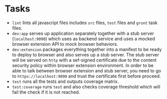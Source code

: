 # Tasks
 - `lint` lints all javascript files includes `src` files, `test` files and `grunt` task files.
 - `dev:app` serves up application separately together with a stub server (`localhost:9090`) which uses as backend service and uses a mocked browser extension API to mock browser behaviors. 
 - `dev:extension` packages everything together into a manifest to be ready to deploy to browser and also serves up a stub server. The stub server will be served on `http` with a sef-signed certificate due to the content security policy within browser extension environment. In order to be able to talk between browser extension and stub server, you need to go to `https://localhost:9090` and trust the certificate first before proceed.
 - `test` runs all the tests and outputs coverage matrix. 
 - `test:coverage` runs `test` and also checks coverage threshold which will fail the check if it is not reached. 
